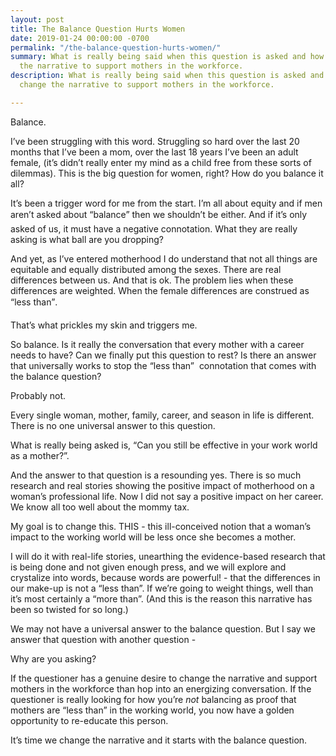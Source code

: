```yaml
---
layout: post
title: The Balance Question Hurts Women
date: 2019-01-24 00:00:00 -0700
permalink: "/the-balance-question-hurts-women/"
summary: What is really being said when this question is asked and how we can change
  the narrative to support mothers in the workforce.
description: What is really being said when this question is asked and how we can
  change the narrative to support mothers in the workforce.

---
```

Balance.

I’ve been struggling with this word. Struggling so hard over the last 20 months that I’ve been a mom, over the last 18 years I’ve been an adult female, (it’s didn’t really enter my mind as a child free from these sorts of dilemmas). This is the big question for women, right? How do you balance it all?

It’s been a trigger word for me from the start. I’m all about equity and if men aren’t asked about “balance” then we shouldn’t be either. And if it’s only asked of us, it must have a negative connotation. What they are really asking is what ball are you dropping?

And yet, as I’ve entered motherhood I do understand that not all things are equitable and equally distributed among the sexes. There are real differences between us. And that is ok. The problem lies when these differences are weighted. When the female differences are construed as “less than”.

That’s what prickles my skin and triggers me.

So balance. Is it really the conversation that every mother with a career needs to have? Can we finally put this question to rest? Is there an answer that universally works to stop the “less than”  connotation that comes with the balance question?

Probably not.

Every single woman, mother, family, career, and season in life is different. There is no one universal answer to this question.

What is really being asked is, “Can you still be effective in your work world as a mother?”.

And the answer to that question is a resounding yes. There is so much research and real stories showing the positive impact of motherhood on a woman’s professional life. Now I did not say a positive impact on her career. We know all too well about the mommy tax.

My goal is to change this. THIS - this ill-conceived notion that a woman’s impact to the working world will be less once she becomes a mother.

I will do it with real-life stories, unearthing the evidence-based research that is being done and not given enough press, and we will explore and crystalize into words, because words are powerful! - that the differences in our make-up is not a “less than”. If we’re going to weight things, well than it’s most certainly a “more than”. (And this is the reason this narrative has been so twisted for so long.)

We may not have a universal answer to the balance question. But I say we answer that question with another question -

Why are you asking?

If the questioner has a genuine desire to change the narrative and support mothers in the workforce than hop into an energizing conversation. If the questioner is really looking for how you’re _not_ balancing as proof that mothers are “less than” in the working world, you now have a golden opportunity to re-educate this person.

It’s time we change the narrative and it starts with the balance question.